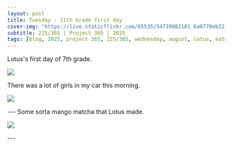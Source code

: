 ```yaml
---
layout: post
title: Tuesday - 11th Grade first day
cover-img: "https://live.staticflickr.com/65535/54719882181_6a0770eb22_h.jpg"
subtitle: 225/365 | Project 365 | 2025
tags: [blog, 2025, project 365, 225/365, wednesday, august, lotus, eats]
---
```

<style>
  .intro-header.big-img {
    background-position:center; 
  }
</style>

Lotus's first day of 7th grade.
<p class="post-img-wrap">
  <img src="https://live.staticflickr.com/65535/54719881971_7b06c46d1e_h.jpg">
</p>
There was a lot of girls in my car this morning.
<p class="post-img-wrap">
  <img src="https://live.staticflickr.com/65535/54720106219_acf82f9848_h.jpg">
</p>
---
Some sorta mango matcha that Lotus made.
<p class="post-img-wrap">
  <img src="https://live.staticflickr.com/65535/54719882181_6a0770eb22_h.jpg">
</p>
---
